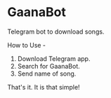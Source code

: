 # GaanaBot
Telegram bot to download songs.

How to Use -
1) Download Telegram app.
2) Search for GaanaBot.
3) Send name of song.

That's it. It is that simple!
